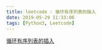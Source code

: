 ```yaml
---
title: leetcode : 循环有序列表的插入
date: 2019-05-29 11:33:06
tags: [Python3, Leetcode]
---
```


[循环有序列表的插入](https://leetcode-cn.com/problems/insert-into-a-cyclic-sorted-list/)

